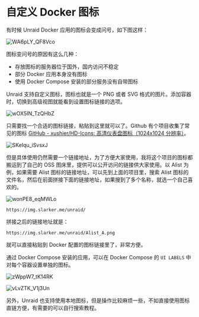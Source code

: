 # 自定义 Docker 图标

有时候 Unraid Docker 应用的图标会变成问号，如下图这样：

![WA6pLY_QF8Vco](https://img.slarker.me/blog/WA6pLY_QF8Vco.png)

图标变问号的原因有这么几种：

- 存放图标的服务器位于国外，国内访问不稳定
- 部分 Docker 应用本身没有图标
- 使用 Docker Compose 安装的部分服务没有自带图标

Unraid 支持自定义图标，图标也就是一个 PNG 或者 SVG 格式的图片。添加容器时，切换到高级视图就能看到设置图标链接的选项。

![wOX5IN_TzQHbZ](https://img.slarker.me/blog/wOX5IN_TzQHbZ.png)

只需要找一个合适的图标链接，粘贴到这里就可以了。Github 有个项目收集了常见的图标  [GitHub - xushier/HD-Icons: 高清仪表盘图标（1024x1024 分辨率）](https://github.com/xushier/HD-Icons)。

![SKeIqu_iSvsxJ](https://img.slarker.me/blog/SKeIqu_iSvsxJ.png)

但是具体使用仍然需要一个链接地址，为了方便大家使用，我将这个项目的图标都搬运到了自己的 OSS 图床里，提供可以公开访问的链接供大家使用。以 Alist 为例，如果需要 Alist 图标的链接地址，可以先到上面的项目里，搜索 Alist 图标的文件名，然后在前面拼接下面的链接地址，如果搜到了多个名称，就选一个自己喜欢的。

![wonPE8_eqMWLo](https://img.slarker.me/blog/wonPE8_eqMWLo.png)

```
https://img.slarker.me/unraid/
```

拼接之后的链接地址就是：

```
https://img.slarker.me/unraid/Alist_A.png
```

就可以直接粘贴到 Docker 配置的图标链接里了，非常方便。

通过 Docker Compose 安装的应用，可以在 Docker Compose 的 `UI LABELS` 中对每个容器设置单独的图标。

![zWppW7_tK14RK](https://img.slarker.me/blog/zWppW7_tK14RK.png)

![vLvZTK_V1j3Un](https://img.slarker.me/blog/vLvZTK_V1j3Un.png)

另外，Unraid 也支持使用本地图标，但是操作比较麻烦一些，不如直接使用图标直链方便，有需要的可以自行搜索教程。